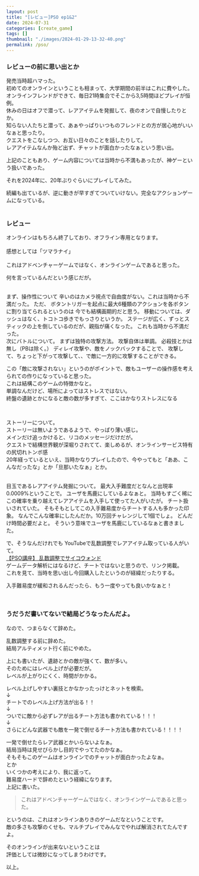 ```yaml
---
layout: post
title: "[レビュー]PSO ep1&2"
date: 2024-07-31
categories: [create_game]
tags: []
thumbnail: "./images/2024-01-29-13-32-40.png"
permalink: /pso/
---
```


### レビューの前に思い出とか
発売当時超ハマった。  
初めてのオンラインということも相まって、大学期間の前半はこれに費やした。  
オンラインフレンドができて、毎日21時集合でそこから3,5時間ほどプレイが恒例。  
休みの日はオフで潜って、レアアイテムを発掘して、夜のオンで自慢したりとか。  
知らない人たちと潜って、あぁやっぱりいつものフレンドとの方が居心地がいいなぁと思ったり。  
クエストをこなしつつ、お互い日々のことを話したりして。  
レアアイテムなんか殆ど出ず、チャットが面白かったなぁという思い出。  
  
上記のこともあり、ゲーム内容については当時から不満もあったが、神ゲーという扱いであった。  
  
それを2024年に、20年ぶりぐらいにプレイしてみた。  
  
続編も出ているが、逆に動きが早すぎてついていけない。完全なアクションゲームになっている。  
<br>


### レビュー
オンラインはもちろん終了しており、オフライン専用となります。  
<br>
感想としては「ツマラナイ」  
<br>
これはアドベンチャーゲームではなく、オンラインゲームであると思った。  
  
何を言っているんだという感じだが。  
  
<br>
まず、操作性について  
辛いのはカメラ視点で自由度がない。これは当時から不満だった。  
ただ、  
ボタントリガーを起点に最大6種類のアクションを各ボタンに割り当てられるというのは  
今でも結構画期的だと思う。  
移動については、ダッシュはなく、トコトコ歩きでもっさりというか。  
ステージが広く、ずっとスティックの上を倒しているのだが、親指が痛くなった。    
これも当時から不満だった。  

<br>
次にバトルについて。  
まずは独特の攻撃方法。  
攻撃自体は単調。  
必殺技とかは無し（PBは除く。）
ディレイ攻撃や、敵をノックバックすることで、
攻撃して、ちょっと下がって攻撃して、、で敵に一方的に攻撃することができる。  
  
この「敵に攻撃されない」というのがポイントで、敵もユーザーの操作感を考えられての作りになっていると思った。  
これは結構このゲームの特徴かなと。  
単調なんだけど、場所によってはストレスではない。  
終盤の遺跡とかになると敵の数が多すぎて、ここはかなりストレスになる  

<br>

ストーリーについて。  
ストーリーは無いようであるようで、やっぱり薄い感じ。  
メインだけ追っかけると、リコのメッセージだけだが。  
クエストで結構世界観が深堀りされてて、楽しめるが、オンラインサービス特有の尻切れトンボ感  
20年経っているといえ、当時かなりプレイしたので、今やってもと「ああ、こんなだったな」とか「旦那いたなぁ」とか。  
  
<br>
目玉であるレアアイテム発掘について。  
最大入手難度だとなんと出現率0.0009%ということで。  
ユーザを馬鹿にしているよなぁと。  
当時もすごく稀にこの確率を乗り越えてレアアイテムを入手して使ってた人がいたが。  
チート扱いされていた。  
そもそもとしてこの入手難易度からチートする人も多かった印象。  
なんでこんな確率にしたんだか。10万回チャレンジして1個でしょ。  
どんだけ時間必要だよと。  
そういう意味でユーザを馬鹿にしているなぁと書きました。  
  
で、そうなんだけれでも
YouTubeで乱数調整でレアアイテム取っている人がいて。  
[【PSO講座】 乱数調整でサイコウォンド](https://www.youtube.com/watch?v=eqZd0Qv3YkE)  
ゲームデータ解析にはなるけど、チートではないと思うので、リンク掲載。  
これを見て、当時を思い出し今回購入したというのが経緯だったりする。  
  
入手難易度が緩和されるんだったら、もう一度やっても良いかなぁと！  


<br>

### うだうだ書いてないで結局どうなったんだよ。
なので、つまらなくて辞めた。  
  
乱数調整する前に辞めた。  
結局アルティメット行く前にやめた。  
  
上にも書いたが、遺跡とかの敵が強くて、数が多い。  
そのためにはレベル上げが必要だが。  
レベルが上がりにくく、時間がかかる。  
  
レベル上げしやすい裏技とかなかったっけとネットを検索。  
↓  
チートでのレベル上げ方法が出る！！  
↓  
ついでに敵から必ずレアが出るチート方法も書かれている！！！  
↓  
さらにどんな武器でも敵を一発で倒せるチート方法も書かれている！！！！  
  
一発で倒せたらレア武器とかいらないよなぁ。  
結局当時は見せびらかし目的でやってたのかなぁ。  
そもそもこのゲームはオンラインでのチャットが面白かったよなぁ。  
とか  
いくつかの考えにより、我に返って。  
難易度ハードで辞めたという経緯になります。
<br>
上記に書いた。  

> これはアドベンチャーゲームではなく、オンラインゲームであると思った。  

というのは、これはオンラインありきのゲームだなということです。  
敵の多さも攻撃のくせも、マルチプレイでみんなでやれば解消されてたんですよ。  
  
そのオンラインが出来ないということは  
評価としては微妙になってしまうわけです。  
  

以上。  
<br>

